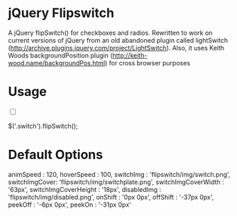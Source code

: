 jQuery Flipswitch
=================

A jQuery flipSwitch() for checkboxes and radios. Rewritten to work on current versions of jQuery from an old abandoned
plugin called lightSwitch (http://archive.plugins.jquery.com/project/LightSwitch). Also, it uses Keith Woods
backgroundPosition plugin (http://keith-wood.name/backgroundPos.html) for cross browser purposes

Usage
=====

<input type="checkbox" id="1" class="switch" />

$('.switch').flipSwitch();

Default Options
===============

<p>animSpeed : 120,
hoverSpeed : 100,
switchImg : 'flipswitch/img/switch.png',
switchImgCover: 'flipswitch/img/switchplate.png',
switchImgCoverWidth : '63px',
switchImgCoverHeight : '18px',
disabledImg : 'flipswitch/img/disabled.png',
onShift : '0px 0px',
offShift : '-37px 0px',
peekOff : '-6px 0px',
peekOn : '-31px 0px'</p>


